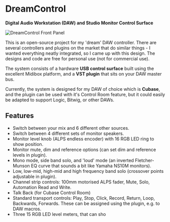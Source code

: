 # DreamControl
**Digital Audio Workstation (DAW) and Studio Monitor Control Surface**

![DreamControl Front Panel](https://i.imgur.com/ogYC02I.png)

This is an open-source project for my 'dream' DAW controller. There are several controllers and plugins on the market that do similar things - I wanted everything neatly integrated, so I came up with this design. The designs and code are free for personal use (not for commercial use).

The system consists of a hardware **USB control surface** built using the excellent Midibox platform, and a **VST plugin** that sits on your DAW master bus.

Currently, the system is designed for my DAW of choice which is **Cubase**, and the plugin can be used with it's Control Room feature, but it could easily be adapted to support Logic, Bitwig, or other DAWs.
## Features
 - Switch between your mix and 6 different other sources.
 - Switch between 4 different sets of monitor speakers.
 - Monitor level knob (ALPS endless encoder) with 16 RGB LED ring to show position.
 - Monitor mute, dim and reference options (can set dim and reference levels in plugin).
 - Mono mode, side band solo, and 'loud' mode (an inverted Fletcher-Munson EQ curve that sounds a bit like Yamaha NS10M monitors).
 - Low, low-mid, high-mid and high frequency band solo (crossover points adjustable in plugin).
 - Channel strip controls: 100mm motorised ALPS fader, Mute, Solo, Automation Read and Write.
 - Talk Back (for Cubase Control Room)
 - Standard transport controls: Play, Stop, Click, Record, Return, Loop, Backwards, Forwards. These can be assigned using the plugin, e.g. to DAW macros.
 - Three 15 RGB LED level meters, that can sho

<!--stackedit_data:
eyJoaXN0b3J5IjpbOTA5MTkzNDgzLDM1NzUxNzcwNiwtMTUyMD
A2MzddfQ==
-->